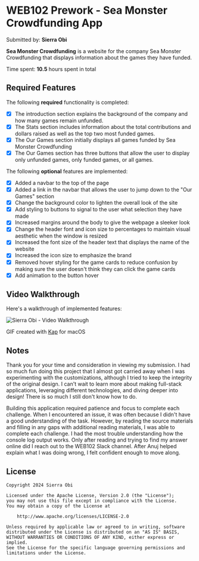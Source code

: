 # WEB102 Prework - Sea Monster Crowdfunding App

Submitted by: **Sierra Obi**

**Sea Monster Crowdfunding** is a website for the company Sea Monster Crowdfunding that displays information about the games they have funded.

Time spent: **10.5** hours spent in total

## Required Features

The following **required** functionality is completed:

* [x] The introduction section explains the background of the company and how many games remain unfunded.
* [x] The Stats section includes information about the total contributions and dollars raised as well as the top two most funded games.
* [x] The Our Games section initially displays all games funded by Sea Monster Crowdfunding
* [x] The Our Games section has three buttons that allow the user to display only unfunded games, only funded games, or all games.

The following **optional** features are implemented:

* [x] Added a navbar to the top of the page
* [x] Added a link in the navbar that allows the user to jump down to the "Our Games" section
* [x] Change the background color to lighten the overall look of the site
* [x] Add styling to buttons to signal to the user what selection they have made
* [x] Increased margins around the body to give the webpage a sleeker look
* [x] Change the header font and icon size to percentages to maintain visual aesthetic when the window is resized
* [x] Increased the font size of the header text that displays the name of the website
* [x] Increased the icon size to emphasize the brand
* [x] Removed hover styling for the game cards to reduce confusion by making sure the user doesn't think they can click the game cards
* [x] Add animation to the button hover

## Video Walkthrough

Here's a walkthrough of implemented features:

<img src='https://i.imgur.com/GikogWO.gif' title='Sierra Obi - Video Walkthrough' width='' alt='Sierra Obi - Video Walkthrough' />

<!-- Replace this with whatever GIF tool you used! -->
GIF created with [Kap](https://getkap.co/) for macOS 
<!-- Recommended tools:
[ScreenToGif](https://www.screentogif.com/) for Windows
[peek](https://github.com/phw/peek) for Linux. -->

## Notes
Thank you for your time and consideration in viewing my submission. I had so much fun doing this project that I almost got carried away when I was experimenting with the customizations, although I tried to keep the integrity of the original design. I can't wait to learn more about making full-stack applications, leveraging different technologies, and diving deeper into design! There is so much I still don't know how to do.

Building this application required patience and focus to complete each challenge. When I encountered an issue, it was often because I didn't have a good understanding of the task. However, by reading the source materials and filling in any gaps with additional reading materials, I was able to complete each challenge. I had the most trouble understanding how the console log output works. Only after reading and trying to find my answer online did I reach out to the WEB102 Slack channel. After Anuj helped explain what I was doing wrong, I felt confident enough to move along. 

## License

    Copyright 2024 Sierra Obi

    Licensed under the Apache License, Version 2.0 (the "License");
    you may not use this file except in compliance with the License.
    You may obtain a copy of the License at

        http://www.apache.org/licenses/LICENSE-2.0

    Unless required by applicable law or agreed to in writing, software
    distributed under the License is distributed on an "AS IS" BASIS,
    WITHOUT WARRANTIES OR CONDITIONS OF ANY KIND, either express or implied.
    See the License for the specific language governing permissions and
    limitations under the License.
